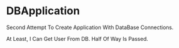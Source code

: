 # DBApplication
Second Attempt To Create Application With DataBase Connections.

At Least, I Can Get User From DB. Half Of Way Is Passed.
